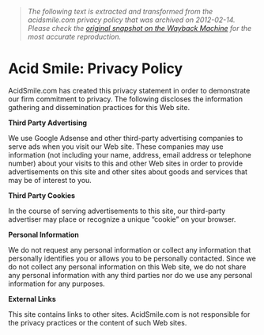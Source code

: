 > *The following text is extracted and transformed from the acidsmile.com privacy policy that was archived on 2012-02-14. Please check the [original snapshot on the Wayback Machine](https://web.archive.org/web/20120214165644id_/http%3A//www.acidsmile.com/p/privacy-policy.html) for the most accurate reproduction.*

# Acid Smile: Privacy Policy

AcidSmile.com has created this privacy statement in order to demonstrate our firm commitment to privacy. The following discloses the information gathering and dissemination practices for this Web site.

**Third Party Advertising**

We use Google Adsense and other third-party advertising companies to serve ads when you visit our Web site. These companies may use information (not including your name, address, email address or telephone number) about your visits to this and other Web sites in order to provide advertisements on this site and other sites about goods and services that may be of interest to you.

**Third Party Cookies**

In the course of serving advertisements to this site, our third-party advertiser may place or recognize a unique “cookie” on your browser.

**Personal Information**

We do not request any personal information or collect any information that personally identifies you or allows you to be personally contacted. Since we do not collect any personal information on this Web site, we do not share any personal information with any third parties nor do we use any personal information for any purposes.

**External Links**

This site contains links to other sites. AcidSmile.com is not responsible for the privacy practices or the content of such Web sites. 
